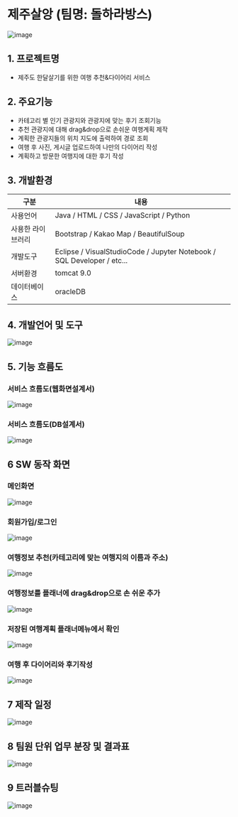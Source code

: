 # 제주살앙 (팀명: 돌하라방스)
![image](https://user-images.githubusercontent.com/97463172/170165560-205e130b-17ee-43cc-990e-64391c09859a.png)

## 1. 프로젝트명
* 제주도 한달살기를 위한 여행 추천&다이어리 서비스

## 2. 주요기능
* 카테고리 별 인기 관광지와 관광지에 맞는 후기 조회기능
* 추천 관광지에 대해 drag&drop으로 손쉬운 여행계획 제작
* 계획한 관광지들의 위치 지도에 출력하여 경로 조회
* 여행 후 사진, 게시글 업로드하여 나만의 다이어리 작성
* 계획하고 방문한 여행지에 대한 후기 작성

## 3. 개발환경
|구분|내용|
|------|---|
|사용언어|Java / HTML / CSS / JavaScript / Python|
|사용한 라이브러리| Bootstrap / Kakao Map / BeautifulSoup|
|개발도구|Eclipse  /  VisualStudioCode  /  Jupyter Notebook  /  SQL Developer  /  etc...|
|서버환경|tomcat 9.0|
|데이터베이스|oracleDB|

## 4. 개발언어 및 도구
![image](https://user-images.githubusercontent.com/102156535/170404092-5eec7a9e-4eae-4845-aff1-abcfdc01069f.png)


## 5. 기능 흐름도
### 서비스 흐름도(웹화면설계서)
![image](https://user-images.githubusercontent.com/102156535/170403691-b4efc219-2398-4c75-8e2e-6665ea31d55d.png)

### 서비스 흐름도(DB설계서)
![image](https://user-images.githubusercontent.com/102156535/170400709-1a0769ca-091b-46b1-b4f4-93e2def30678.png)


## 6 SW 동작 화면
### 메인화면
![image](https://user-images.githubusercontent.com/97463172/170187449-3c6e1836-a490-4ce7-a819-8bbfbe7ed6ef.png)

### 회원가입/로그인
![image](https://user-images.githubusercontent.com/97463172/170166547-d548b32d-40c8-4cb4-a185-4e9c742fa86b.png)

### 여행정보 추천(카테고리에 맞는 여행지의 이름과 주소)
![image](https://user-images.githubusercontent.com/102156535/170403614-7a5cfa20-e4d4-4ab4-a91d-e0789f9900c4.png)

### 여행정보를 플래너에 drag&drop으로 손 쉬운 추가
![image](https://user-images.githubusercontent.com/97463172/170166738-c1c68356-6d82-461f-a4b1-2297ed358f96.png)

### 저장된 여행계획 플래너메뉴에서 확인
![image](https://user-images.githubusercontent.com/97463172/170166873-31e2cff0-2bfc-4f86-93cd-1079da792a82.png)

### 여행 후 다이어리와 후기작성
![image](https://user-images.githubusercontent.com/97463172/170166956-a72e816f-9ea2-4751-a20f-d46787f35213.png)


## 7 제작 일정
![image](https://user-images.githubusercontent.com/102156535/170403486-28959505-7773-4fd3-aa0f-04d78c9fee42.png)


## 8 팀원 단위 업무 분장 및 결과표
![image](https://user-images.githubusercontent.com/102156535/170400858-c62fcb8f-20e2-4581-af95-650ba2072803.png)


## 9 트러블슈팅
![image](https://user-images.githubusercontent.com/102156535/170400933-b3c82936-a093-4d66-bdb5-4941faaf50c0.png)



